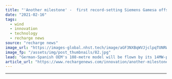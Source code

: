 ```yaml
---
title: "'Another milestone' -  first record-setting Siemens Gamesa offshore turbine blade rolls out"
date: "2021-02-16"
tags: 
  - wind
  - innovation
  - technology
  - recharge news
source: "recharge news"
image_url: "https://images-global.nhst.tech/image/aGF3NXBqWVJjclpqTUNRWjByWWZid2oxSlhxMFMxcDdrdVUvMGxzVjd6RT0=/nhst/binary/e1056707131725f66d69db11b1bbbc5e"
image_fp: "/assets/img/post_thumbnails/82.jpg"
lead: "German-Spanish OEM's 108-metre model will be flown by its 14MW-plus SG14.0-222DD, with prototype test set for later this year"
article_url: "https://www.rechargenews.com/innovation/another-milestone-first-record-setting-siemens-gamesa-offshore-turbine-blade-rolls-out/2-1-964194"
---
```


---
